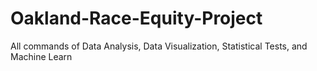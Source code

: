 # Oakland-Race-Equity-Project
All commands of Data Analysis, Data Visualization, Statistical Tests, and Machine Learn
